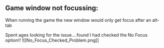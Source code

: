 ## Game window not focussing:

When running the game the new window would only get focus after an alt-tab

Spent ages looking for the issue....found I had checked the No Focus option!!
![[No_Focus_Checked_Problem.png]]